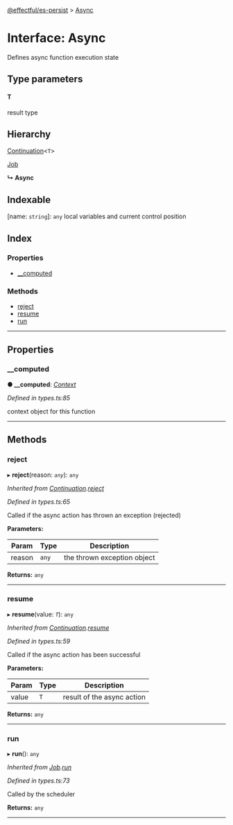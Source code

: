 [@effectful/es-persist](../README.md) > [Async](../interfaces/async.md)

# Interface: Async

Defines async function execution state

## Type parameters
#### T 

result type

## Hierarchy

 [Continuation](continuation.md)<`T`>

 [Job](job.md)

**↳ Async**

## Indexable

\[name: `string`\]:&nbsp;`any`
local variables and current control position

## Index

### Properties

* [__computed](async.md#__computed)

### Methods

* [reject](async.md#reject)
* [resume](async.md#resume)
* [run](async.md#run)

---

## Properties

<a id="__computed"></a>

###  __computed

**● __computed**: *[Context](context.md)*

*Defined in types.ts:85*

context object for this function

___

## Methods

<a id="reject"></a>

###  reject

▸ **reject**(reason: *`any`*): `any`

*Inherited from [Continuation](continuation.md).[reject](continuation.md#reject)*

*Defined in types.ts:65*

Called if the async action has thrown an exception (rejected)

**Parameters:**

| Param | Type | Description |
| ------ | ------ | ------ |
| reason | `any` |  the thrown exception object |

**Returns:** `any`

___
<a id="resume"></a>

###  resume

▸ **resume**(value: *`T`*): `any`

*Inherited from [Continuation](continuation.md).[resume](continuation.md#resume)*

*Defined in types.ts:59*

Called if the async action has been successful

**Parameters:**

| Param | Type | Description |
| ------ | ------ | ------ |
| value | `T` |  result of the async action |

**Returns:** `any`

___
<a id="run"></a>

###  run

▸ **run**(): `any`

*Inherited from [Job](job.md).[run](job.md#run)*

*Defined in types.ts:73*

Called by the scheduler

**Returns:** `any`

___

